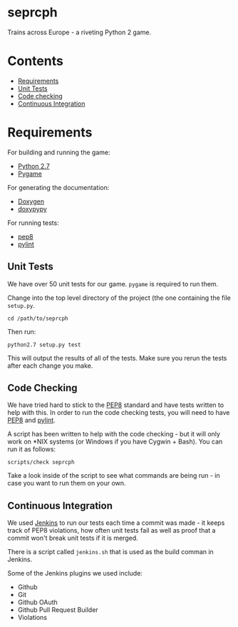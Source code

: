 seprcph
=======

Trains across Europe - a riveting Python 2 game.

Contents
==========
- [Requirements](#requirements)
- [Unit Tests](#unit-tests)
- [Code checking](#code-checking)
- [Continuous Integration](#continuous-integration)

Requirements
==========
For building and running the game:
- [Python 2.7](https://www.python.org/)
- [Pygame](http://www.pygame.org/news.html)

For generating the documentation:
- [Doxygen](http://www.pygame.org/news.html)
- [doxypypy](https://github.com/Feneric/doxypypy)

For running tests:
- [pep8](https://pypi.python.org/pypi/pep8)
- [pylint](http://www.pylint.org/)

Unit Tests
----------
We have over 50 unit tests for our game. ```pygame``` is required to run them.

Change into the top level directory of the project (the one containing the file ```setup.py```.

```
cd /path/to/seprcph
```

Then run:

```
python2.7 setup.py test
```

This will output the results of all of the tests. Make sure you rerun the tests after each change you make.

Code Checking
----------
We have tried hard to stick to the [PEP8](https://www.python.org/dev/peps/pep-0008/) standard and have tests written to help with this. In order to run the code checking tests, you will need to have [PEP8](https://pypi.python.org/pypi/pep8) and [pylint](http://www.pylint.org/).

A script has been written to help with the code checking - but it will only work on *NIX systems (or Windows if you have Cygwin + Bash). You can run it as follows:

```
scripts/check seprcph
```

Take a look inside of the script to see what commands are being run - in case you want to run them on your own.

Continuous Integration
----------
We used [Jenkins](http://jenkins-ci.org/) to run our tests each time a commit was made - it keeps track of PEP8 violations, how often unit tests fail as well as proof that a commit won't break unit tests if it is merged.

There is a script called ```jenkins.sh``` that is used as the build comman in Jenkins.

Some of the Jenkins plugins we used include:
- Github
- Git
- Github OAuth
- Github Pull Request Builder
- Violations
